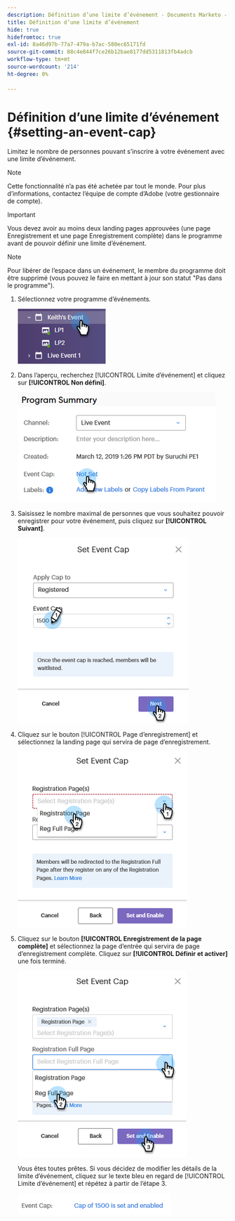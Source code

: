 ```yaml
---
description: Définition d’une limite d’événement - Documents Marketo - Documentation du produit
title: Définition d’une limite d’événement
hide: true
hidefromtoc: true
exl-id: 8a46d97b-77a7-479a-b7ac-580ec65171fd
source-git-commit: 88c4e844f7ce26b12bae8177dd5311813fb4adcb
workflow-type: tm+mt
source-wordcount: '214'
ht-degree: 0%

---
```


# Définition d’une limite d’événement {#setting-an-event-cap}

Limitez le nombre de personnes pouvant s’inscrire à votre événement avec une limite d’événement.

>[!NOTE]
>
>Cette fonctionnalité n’a pas été achetée par tout le monde. Pour plus d’informations, contactez l’équipe de compte d’Adobe (votre gestionnaire de compte).

>[!IMPORTANT]
>Vous devez avoir au moins deux landing pages approuvées (une page Enregistrement et une page Enregistrement complète) dans le programme avant de pouvoir définir une limite d’événement.

>[!NOTE]
>
>Pour libérer de l’espace dans un événement, le membre du programme doit être supprimé (vous pouvez le faire en mettant à jour son statut &quot;Pas dans le programme&quot;).

1. Sélectionnez votre programme d’événements.

   ![Image 1](assets/setting-an-event-cap-1.png)

1. Dans l’aperçu, recherchez [!UICONTROL Limite d’événement] et cliquez sur **[!UICONTROL Non défini]**.

   ![Image 2](assets/setting-an-event-cap-2.png)

1. Saisissez le nombre maximal de personnes que vous souhaitez pouvoir enregistrer pour votre événement, puis cliquez sur **[!UICONTROL Suivant]**.

   ![Image trois](assets/setting-an-event-cap-3.png)

1. Cliquez sur le bouton [!UICONTROL Page d’enregistrement] et sélectionnez la landing page qui servira de page d’enregistrement.

   ![Image Quatre](assets/setting-an-event-cap-4.png)

1. Cliquez sur le bouton **[!UICONTROL Enregistrement de la page complète]** et sélectionnez la page d’entrée qui servira de page d’enregistrement complète. Cliquez sur **[!UICONTROL Définir et activer]** une fois terminé.

   ![Image 5](assets/setting-an-event-cap-5.png)

   Vous êtes toutes prêtes. Si vous décidez de modifier les détails de la limite d’événement, cliquez sur le texte bleu en regard de [!UICONTROL Limite d’événement] et répétez à partir de l’étape 3.

   ![Image six](assets/setting-an-event-cap-6.png)
